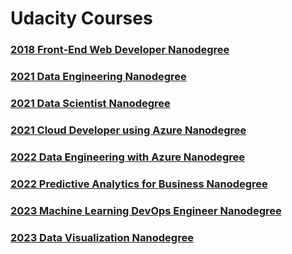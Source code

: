 # Udacity Courses

### [2018 Front-End Web Developer Nanodegree](https://github.com/kaysunphd/udacity/tree/main/frontend_web_developer_nanodegree)
### [2021 Data Engineering Nanodegree](https://github.com/kaysunphd/udacity/tree/main/data_engineering_nanodegree)
### [2021 Data Scientist Nanodegree](https://github.com/kaysunphd/udacity/tree/main/data_science_nanodegree)
### [2021 Cloud Developer using Azure Nanodegree](https://github.com/kaysunphd/udacity/tree/main/cloud_developer_azure_nanodegree)
### [2022 Data Engineering with Azure Nanodegree](https://github.com/kaysunphd/udacity/tree/main/data_engineering_azure_nanodegree)
### [2022 Predictive Analytics for Business Nanodegree](https://github.com/kaysunphd/udacity/tree/main/predictive_analytics_for_business_nanodegree)
### [2023 Machine Learning DevOps Engineer Nanodegree](https://github.com/kaysunphd/udacity/tree/main/machine_learning_devops_engineer_nanodegree)
### [2023 Data Visualization Nanodegree](https://github.com/kaysunphd/udacity/tree/main/data_visualization_nanodegree)

